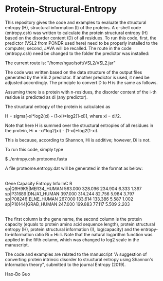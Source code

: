 # Protein-Structural-Entropy
This repository gives the code and examples to evaluate the structural entropy (H), structural information (I) of the proteins.
A c-shell code (entropy.csh) was written to calculate the protein structural entropy (H) based on the disorder content (D) of all residues. To run this code, first, the predictor (VSL2 from PONDR used here) need to be properly installed to the computer; second, JAVA will be recalled. The route in the code (entropy.csh) need be changed to the folder the predictor was installed:

The current route is: "/home/hguo/soft/VSL2/VSL2.jar"

The code was written based on the data structure of the output files generated by the VSL2 predictor. If another predictor is used, it need be adjusted accordingly. The principle to convert D to H is the same as follows.

Assuming there is a protein with n-residues, the disorder content of the i-th residue is predicted as di (any predictor).

The structural entropy of the protein is calculated as

H = sigma[-xi*log2(xi) - (1-xi)*log2(1-xi)],
where xi = di/2.

Note that here H is summed over the structural entropies of all residues in the protein,
Hi = -xi*log2(xi) - (1-xi)*log2(1-xi).

This is because, according to Shannon, Hi is additive; however, Di is not.

To run this code, simply type

$ ./entropy.csh proteome.fasta

A file proteome.entropy.dat will be generated in the format as below:
######
Gene                      Capacity   Entropy    Info       lnC        R         
sp|Q9H9K5|MER34_HUMAN     563.000    328.096    234.904    6.333      1.397     
sp|P31689|DNJA1_HUMAN     397.000    314.244    82.756     5.984      3.797     
sp|P08246|ELNE_HUMAN      267.000    133.614    133.386    5.587      1.002     
sp|P10144|GRAB_HUMAN      247.000    169.883    77.117     5.509      2.203
######

The first column is the gene name, the second column is the protein capacity (equals to protein amino acid sequence length), protein structural entropy (H), protein structural information (I), log(capacity) and the entropy-to-information ratio Ri = Hi:Ii. Note that the natural logarithm function was applied in the fifth column, which was changed to log2 scale in the manuscript.

The code and examples are related to the manuscript "A suggestion of converting protein intrinsic disorder to structural entropy using Shannon's information theory", submitted to the journal Entropy (2019).

Hao-Bo Guo
